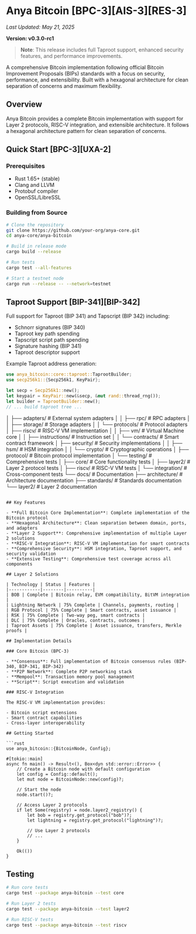 # Anya Bitcoin [BPC-3][AIS-3][RES-3]

*Last Updated: May 21, 2025*

**Version: v0.3.0-rc1**

> **Note**: This release includes full Taproot support, enhanced security features, and performance improvements.

A comprehensive Bitcoin implementation following official Bitcoin Improvement Proposals (BIPs) standards with a focus on security, performance, and extensibility. Built with a hexagonal architecture for clean separation of concerns and maximum flexibility.

## Overview

Anya Bitcoin provides a complete Bitcoin implementation with support for Layer 2 protocols, RISC-V integration, and extensible architecture. It follows a hexagonal architecture pattern for clean separation of concerns.

## Quick Start [BPC-3][UXA-2]

### Prerequisites

- Rust 1.65+ (stable)
- Clang and LLVM
- Protobuf compiler
- OpenSSL/LibreSSL

### Building from Source

```bash
# Clone the repository
git clone https://github.com/your-org/anya-core.git
cd anya-core/anya-bitcoin

# Build in release mode
cargo build --release

# Run tests
cargo test --all-features

# Start a testnet node
cargo run --release -- --network=testnet
```

## Taproot Support [BIP-341][BIP-342]

Full support for Taproot (BIP 341) and Tapscript (BIP 342) including:

- Schnorr signatures (BIP 340)
- Taproot key path spending
- Tapscript script path spending
- Signature hashing (BIP 341)
- Taproot descriptor support

Example Taproot address generation:

```rust
use anya_bitcoin::core::taproot::TaprootBuilder;
use secp256k1::{Secp256k1, KeyPair};

let secp = Secp256k1::new();
let keypair = KeyPair::new(&secp, &mut rand::thread_rng());
let builder = TaprootBuilder::new();
// ... build taproot tree ...
```
│   ├── adapters/                   # External system adapters
│   │   ├── rpc/                    # RPC adapters
│   │   ├── storage/                # Storage adapters
│   │   └── protocols/              # Protocol adapters
│   ├── riscv/                      # RISC-V VM implementation
│   │   ├── vm/                     # Virtual Machine core
│   │   ├── instructions/           # Instruction set
│   │   └── contracts/              # Smart contract framework
│   ├── security/                   # Security implementations
│   │   ├── hsm/                    # HSM integration
│   │   └── crypto/                 # Cryptographic operations
│   ├── protocol/                   # Bitcoin protocol implementation
│   └── testing/                    # Comprehensive tests
│       ├── core/                   # Core functionality tests
│       ├── layer2/                 # Layer 2 protocol tests
│       ├── riscv/                  # RISC-V VM tests
│       └── integration/            # Cross-component tests
└── docs/                           # Documentation
    ├── architecture/               # Architecture documentation
    ├── standards/                  # Standards documentation
    └── layer2/                     # Layer 2 documentation
```

## Key Features

- **Full Bitcoin Core Implementation**: Complete implementation of the Bitcoin protocol
- **Hexagonal Architecture**: Clean separation between domain, ports, and adapters
- **Layer 2 Support**: Comprehensive implementation of multiple Layer 2 solutions
- **RISC-V Integration**: RISC-V VM implementation for smart contracts
- **Comprehensive Security**: HSM integration, Taproot support, and security validation
- **Extensive Testing**: Comprehensive test coverage across all components

## Layer 2 Solutions

| Technology | Status | Features |
|------------|--------|----------|
| BOB | Complete | Bitcoin relay, EVM compatibility, BitVM integration |
| Lightning Network | 75% Complete | Channels, payments, routing |
| RGB Protocol | 75% Complete | Smart contracts, asset issuance |
| RSK | 75% Complete | Two-way peg, smart contracts |
| DLC | 75% Complete | Oracles, contracts, outcomes |
| Taproot Assets | 75% Complete | Asset issuance, transfers, Merkle proofs |

## Implementation Details

### Core Bitcoin (BPC-3)

- **Consensus**: Full implementation of Bitcoin consensus rules (BIP-340, BIP-341, BIP-342)
- **P2P Network**: Complete P2P networking stack
- **Mempool**: Transaction memory pool management
- **Script**: Script execution and validation

### RISC-V Integration

The RISC-V VM implementation provides:

- Bitcoin script extensions
- Smart contract capabilities
- Cross-layer interoperability

## Getting Started

```rust
use anya_bitcoin::{BitcoinNode, Config};

#[tokio::main]
async fn main() -> Result<(), Box<dyn std::error::Error>> {
    // Create a Bitcoin node with default configuration
    let config = Config::default();
    let mut node = BitcoinNode::new(config)?;
    
    // Start the node
    node.start()?;
    
    // Access Layer 2 protocols
    if let Some(registry) = node.layer2_registry() {
        let bob = registry.get_protocol("bob")?;
        let lightning = registry.get_protocol("lightning")?;
        
        // Use Layer 2 protocols
        // ...
    }
    
    Ok(())
}
```

## Testing

```bash
# Run core tests
cargo test --package anya-bitcoin --test core

# Run Layer 2 tests
cargo test --package anya-bitcoin --test layer2

# Run RISC-V tests
cargo test --package anya-bitcoin --test riscv
``` 
